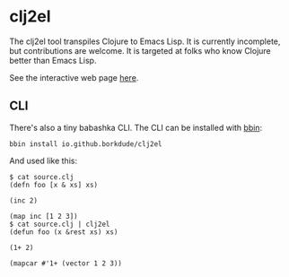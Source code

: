 # clj2el

The clj2el tool transpiles Clojure to Emacs Lisp. It is currently incomplete,
but contributions are welcome. It is targeted at folks who know Clojure better
than Emacs Lisp.

See the interactive web page [here](https://borkdude.github.io/clj2el/).

## CLI

There's also a tiny babashka CLI. The CLI can be installed with [bbin]:

    bbin install io.github.borkdude/clj2el

And used like this:

    $ cat source.clj
    (defn foo [x & xs] xs)

    (inc 2)

    (map inc [1 2 3])
    $ cat source.clj | clj2el
    (defun foo (x &rest xs) xs)

    (1+ 2)

    (mapcar #'1+ (vector 1 2 3))

[bbin]: https://github.com/babashka/bbin
